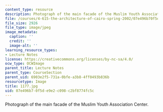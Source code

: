 ```yaml
---
content_type: resource
description: Photograph of the main facade of the Muslim Youth Association Center.
file: /courses/4-615-the-architecture-of-cairo-spring-2002/07e496b70f5de9e2c098c2bf8774fc5c_1177.jpg
file_size: 2926
file_type: image/jpeg
image_metadata:
  caption: ''
  credit: ''
  image-alt: ''
learning_resource_types:
- Lecture Notes
license: https://creativecommons.org/licenses/by-nc-sa/4.0/
ocw_type: OCWImage
parent_title: Lecture Notes
parent_type: CourseSection
parent_uid: 6903e2f5-731a-0bfe-a3b8-4ff0493b836b
resourcetype: Image
title: 1177.jpg
uid: 07e496b7-0f5d-e9e2-c098-c2bf8774fc5c
---
```

Photograph of the main facade of the Muslim Youth Association Center.